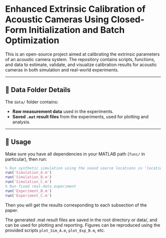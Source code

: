 # Enhanced Extrinsic Calibration of Acoustic Cameras Using Closed-Form Initialization and Batch Optimization
This is an open-source project aimed at calibrating the extrinsic parameters of an acoustic camera system. The repository contains scripts, functions, and data to estimate, validate, and visualize calibration results for acoustic cameras in both simulation and real-world experiments.

---

## 📁 Data Folder Details

The `data/` folder contains:
- **Raw measurement data** used in the experiments.
- **Saved `.mat` result files** from the experiments, used for plotting and analysis.

---

## 🚀 Usage

Make sure you have all dependencies in your MATLAB path (`func/` in particular), then run:

```matlab
% Run synthetic simulation using the sound source locations in 'location.mat':
run('Simulation_A.m')
run('Simulation_B.m')
run('Simulation_C.m')
% Run fixed real-data experiment
run('Experiment_B.m')
run('Experiment_C.m')
```
Then you will get the results corresponding to each subsection of the paper.

The generated .mat result files are saved in the root directory or data/, and can be used for plotting and reporting. Figures can be reproduced using the provided scripts `plot_Sim_A.m`, `plot_Exp_B.m`, etc.
